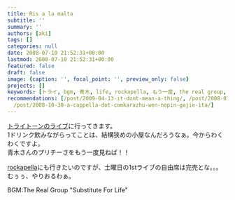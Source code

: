 ```yaml
---
title: Ris a la malta
subtitle: ''
summary: ''
authors: [aki]
tags: []
categories: null
date: 2008-07-10 21:52:31+00:00
lastmod: 2008-07-10 21:52:31+00:00
featured: false
draft: false
image: {caption: '', focal_point: '', preview_only: false}
projects: []
keywords: [トライ, bgm, 青木, life, rockapella, もう一度, the real group, ライブ, 合唱, for]
recommendations: [/post/2009-04-13-it-dont-mean-a-thing/, /post/2008-07-16-rockapella-channel/,
  /post/2008-10-30-a-cappella-dot-comkarazhu-wen-nopin-gajie-ita/]
---
```

[トライトーンのライブ](http://www.tasaku.com/sb/schedule.cgi?mode=detail&y=2008&m=08&id=12)に行ってきます。  
1ドリンク飲みながらってことは、結構狭めの小屋なんだろうなぁ。今からわくわくですよ。  
青木さんのプリチーさをもう一度見ねば！！  
  
[rockapella](http://www.billboard-live.com/pg/shop/show/index.php?mode=detail1&event=6459&shop=1)にも行きたいのですが、土曜日の1stライブの自由席は完売とな。。。  
むぅぅ、やりおるわぁ。  
  
BGM:The Real Group "Substitute For Life"



